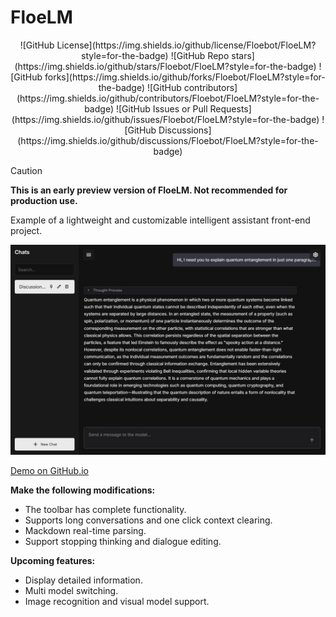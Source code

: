 # FloeLM

<div align="center">
![GitHub License](https://img.shields.io/github/license/Floebot/FloeLM?style=for-the-badge)
![GitHub Repo stars](https://img.shields.io/github/stars/Floebot/FloeLM?style=for-the-badge)
![GitHub forks](https://img.shields.io/github/forks/Floebot/FloeLM?style=for-the-badge)
![GitHub contributors](https://img.shields.io/github/contributors/Floebot/FloeLM?style=for-the-badge)
![GitHub Issues or Pull Requests](https://img.shields.io/github/issues/Floebot/FloeLM?style=for-the-badge)
![GitHub Discussions](https://img.shields.io/github/discussions/Floebot/FloeLM?style=for-the-badge)
</div>

> [!CAUTION]
> **This is an early preview version of FloeLM. Not recommended for production use.**

Example of a lightweight and customizable intelligent assistant front-end project.

![FloeLM Screenshot](./assets/screenshot.jpeg)

[Demo on GitHub.io](https://floebot.github.io/FloeLM)

**Make the following modifications:**
- The toolbar has complete functionality.  
- Supports long conversations and one click context clearing.  
- Mackdown real-time parsing.  
- Support stopping thinking and dialogue editing.

**Upcoming features:**
- Display detailed information.  
- Multi model switching.  
- Image recognition and visual model support.
